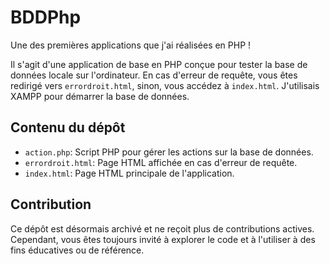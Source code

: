 # BDDPhp

Une des premières applications que j'ai réalisées en PHP !

Il s'agit d'une application de base en PHP conçue pour tester la base de données locale sur l'ordinateur. En cas d'erreur de requête, vous êtes redirigé vers `errordroit.html`, sinon, vous accédez à `index.html`. J'utilisais XAMPP pour démarrer la base de données.

## Contenu du dépôt

- `action.php`: Script PHP pour gérer les actions sur la base de données.
- `errordroit.html`: Page HTML affichée en cas d'erreur de requête.
- `index.html`: Page HTML principale de l'application.

## Contribution

Ce dépôt est désormais archivé et ne reçoit plus de contributions actives. Cependant, vous êtes toujours invité à explorer le code et à l'utiliser à des fins éducatives ou de référence.
